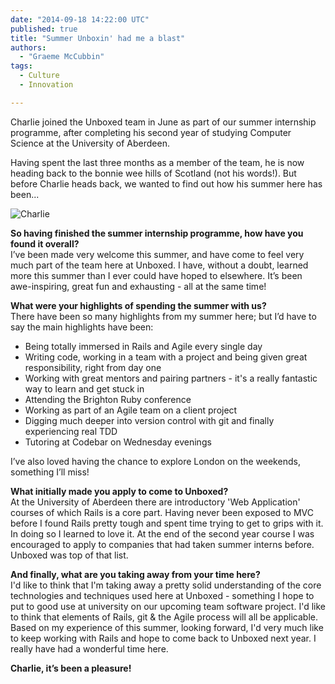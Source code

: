 ```yaml
---
date: "2014-09-18 14:22:00 UTC"
published: true
title: "Summer Unboxin' had me a blast"
authors:
  - "Graeme McCubbin"
tags:
  - Culture
  - Innovation

---
```


Charlie joined the Unboxed team in June as part of our summer internship programme, after completing his second year of studying Computer Science at the University of Aberdeen.<br/>

Having spent the last three months as a member of the team, he is now heading back to the bonnie wee hills of Scotland (not his words!). But before Charlie heads back, we wanted to find out how his summer here has been...<br/>

![Charlie](https://s3-eu-west-1.amazonaws.com/unboxed-web-images/dee5bc2e9bd1e9f3d0096caa397e0c20.png)

<b>So having finished the summer internship programme, how have you found it overall?</b><br/>
I’ve been made very welcome this summer, and have come to feel very much part of the team here at Unboxed. I have, without a doubt, learned more this summer than I ever could have hoped to elsewhere. It’s been awe-inspiring, great fun and exhausting - all at the same time!<br/>

<b>What were your highlights of spending the summer with us?</b><br/>
There have been so many highlights from my summer here; but I’d have to say the main highlights have been:<br/>

<ul>
<li>Being totally immersed in Rails and Agile every single day
<li>Writing code, working in a team with a project and being given great responsibility, right from day one
<li>Working with great mentors and pairing partners - it's a really fantastic way to learn and get stuck in
<li>Attending the Brighton Ruby conference
<li>Working as part of an Agile team on a client project
<li>Digging much deeper into version control with git and finally experiencing real TDD
<li>Tutoring at Codebar on Wednesday evenings
</ul>

I’ve also loved having the chance to explore London on the weekends, something I’ll miss!<br/>

<b>What initially made you apply to come to Unboxed?</b><br/>
At the University of Aberdeen there are introductory 'Web Application' courses of which Rails is a core part. Having never been exposed to MVC before I found Rails pretty tough and spent time trying to get to grips with it. In doing so I learned to love it. At the end of the second year course I was encouraged to apply to companies that had taken summer interns before. Unboxed was top of that list.

<b>And finally, what are you taking away from your time here?</b><br/>
I'd like to think that I'm taking away a pretty solid understanding of the core technologies and techniques used here at Unboxed - something I hope to put to good use at university on our upcoming team software project. I'd like to think that elements of Rails, git & the Agile process will all be applicable. Based on my experience of this summer, looking forward, I'd very much like to keep working with Rails and hope to come back to Unboxed next year. I really have had a wonderful time here.<br/>

<b>Charlie, it’s been a pleasure!</b>
